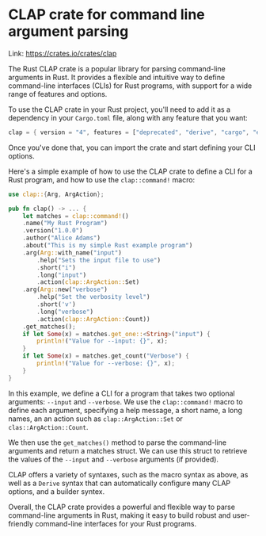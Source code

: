 # CLAP crate for command line argument parsing

Link: <https://crates.io/crates/clap>

The Rust CLAP crate is a popular library for parsing command-line arguments in Rust. It provides a flexible and intuitive way to define command-line interfaces (CLIs) for Rust programs, with support for a wide range of features and options.

To use the CLAP crate in your Rust project, you'll need to add it as a dependency in your `Cargo.toml` file, along with any feature that you want:

```rust
clap = { version = "4", features = ["deprecated", "derive", "cargo", "env", "unicode", "wrap_help", "string"] }
```

Once you've done that, you can import the crate and start defining your CLI options.

Here's a simple example of how to use the CLAP crate to define a CLI for a Rust program, and how to use the `clap::command!` macro:

```rust
use clap::{Arg, ArgAction};

pub fn clap() -> ... {
    let matches = clap::command!()
    .name("My Rust Program")
    .version("1.0.0")
    .author("Alice Adams")
    .about("This is my simple Rust example program")
    .arg(Arg::with_name("input")
        .help("Sets the input file to use")
        .short("i")
        .long("input")
        .action(clap::ArgAction::Set)
    .arg(Arg::new("verbose")
        .help("Set the verbosity level")
        .short('v')
        .long("verbose")
        .action(clap::ArgAction::Count))
    .get_matches();
    if let Some(x) = matches.get_one::<String>("input") {
        println!("Value for --input: {}", x);
    }
    if let Some(x) = matches.get_count("Verbose") {
        println!("Value for --verbose: {}", x);
    }
}
```

In this example, we define a CLI for a program that takes two optional arguments: `--input` and `--verbose`. We use the `clap::command!` macro to define each argument, specifying a help message, a short name, a long names, an an action such as `clap::ArgAction::Set` or `clas::ArgAction::Count`.

We then use the `get_matches()` method to parse the command-line arguments and return a matches struct. We can use this struct to retrieve the values of the `--input` and `--verbose` arguments (if provided).

CLAP offers a variety of syntaxes, such as the macro syntax as above, as well as a `Derive` syntax that can automatically configure many CLAP options, and a builder syntex.

Overall, the CLAP crate provides a powerful and flexible way to parse command-line arguments in Rust, making it easy to build robust and user-friendly command-line interfaces for your Rust programs.
